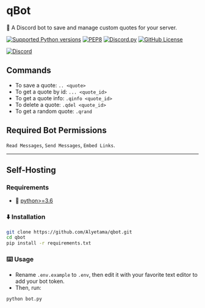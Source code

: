 # qBot

🚀 A Discord bot to save and manage custom quotes for your server.

[![Supported Python versions](https://img.shields.io/badge/Python-%3E=3.6-blue.svg?logo=python)](https://www.python.org/downloads/) [![PEP8](https://img.shields.io/badge/Code%20style-PEP%208-orange.svg?logo=python)](https://www.python.org/dev/peps/pep-0008/) [![Discord.py](https://img.shields.io/badge/Discord.py->=1.7.3-yellow.svg?logo=python)](https://github.com/Rapptz/discord.py) [![GitHub License](https://img.shields.io/badge/License-MIT-red.svg)](https://github.com/Alyetama/Discord-Backup-Bot/blob/main/LICENSE)

[![Discord](https://img.shields.io/badge/Invite%20To%20Your%20Server-%237289DA.svg?style=for-the-badge&logo=discord&logoColor=white)](https://discord.com/api/oauth2/authorize?client_id=1019318659484766360&permissions=0&scope=bot)

## Commands

- To save a quote: `.. <quote>`
- To get a quote by id: `... <quote_id>`
- To get a quote info: `.qinfo <quote_id>`
- To delete a quote: `.qdel <quote_id>`
- To get a random quote: `.qrand`

## Required Bot Permissions

`Read Messages`, `Send Messages`, `Embed Links`.

---

## Self-Hosting

### Requirements
- 🐍 [python>=3.6](https://www.python.org/downloads/)

### ⬇️ Installation

```sh
git clone https://github.com/Alyetama/qbot.git
cd qbot
pip install -r requirements.txt
```

### ⌨️ Usage

- Rename `.env.example` to `.env`, then edit it with your favorite text editor to add your bot token.
- Then, run:

```sh
python bot.py
```
